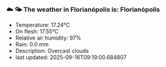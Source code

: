 ### ☁️ 🌤️  The weather in Florianópolis is: Florianópolis

- Temperature: 17.24°C
- On flesh: 17.55°C
- Relative air humidity: 97%
- Rain: 0.0 mm
- Description: Overcast clouds
- last updated: 2025-09-16T09:19:00.684807
